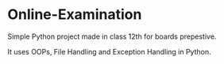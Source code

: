 # Online-Examination

Simple Python project made in class 12th for boards prepestive.

It uses OOPs, File Handling and Exception Handling in Python.

